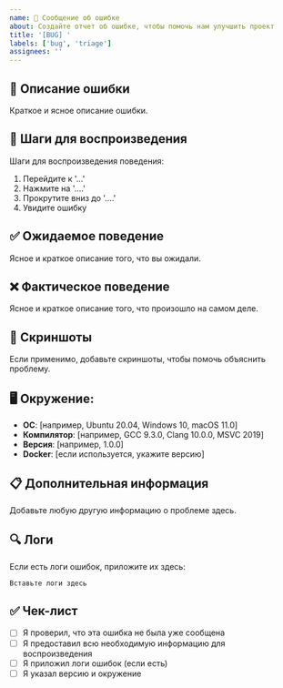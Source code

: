 ```yaml
---
name: 🐛 Сообщение об ошибке
about: Создайте отчет об ошибке, чтобы помочь нам улучшить проект
title: '[BUG] '
labels: ['bug', 'triage']
assignees: ''
---
```


## 🐛 Описание ошибки
Краткое и ясное описание ошибки.

## 🔄 Шаги для воспроизведения
Шаги для воспроизведения поведения:
1. Перейдите к '...'
2. Нажмите на '....'
3. Прокрутите вниз до '....'
4. Увидите ошибку

## ✅ Ожидаемое поведение
Ясное и краткое описание того, что вы ожидали.

## ❌ Фактическое поведение
Ясное и краткое описание того, что произошло на самом деле.

## 📸 Скриншоты
Если применимо, добавьте скриншоты, чтобы помочь объяснить проблему.

## 🖥️ Окружение:
- **ОС**: [например, Ubuntu 20.04, Windows 10, macOS 11.0]
- **Компилятор**: [например, GCC 9.3.0, Clang 10.0.0, MSVC 2019]
- **Версия**: [например, 1.0.0]
- **Docker**: [если используется, укажите версию]

## 📋 Дополнительная информация
Добавьте любую другую информацию о проблеме здесь.

## 🔍 Логи
Если есть логи ошибок, приложите их здесь:

```
Вставьте логи здесь
```

## ✅ Чек-лист
- [ ] Я проверил, что эта ошибка не была уже сообщена
- [ ] Я предоставил всю необходимую информацию для воспроизведения
- [ ] Я приложил логи ошибок (если есть)
- [ ] Я указал версию и окружение
